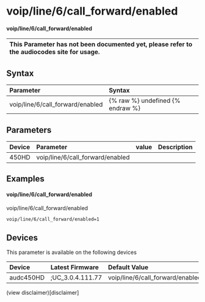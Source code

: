 ﻿---
description: voip/line/6/call_forward/enabled
search: false
---

# voip/line/6/call_forward/enabled

#### voip/line/6/call_forward/enabled


| This Parameter has not been documented yet, please refer to the audiocodes site for usage.  |
| :--- |

## Syntax
| Parameter | Syntax |
| :--- | :--- |
|voip/line/6/call_forward/enabled | {% raw %} undefined {% endraw %} |

## Parameters
|Device|Parameter|value|Description|
|:---|:---|:---|:---|
| 450HD | voip/line/6/call_forward/enabled |  |  |

## Examples
#### voip/line/6/call_forward/enabled

voip/line/6/call_forward/enabled

```
voip/line/6/call_forward/enabled=1
```

## Devices
This parameter is available on the following devices

| Device | Latest Firmware | Default Value |
|:---|:---|:---|
| audc450HD | ;UC_3.0.4.111.77 | voip/line/6/call_forward/enabled=1 

(view disclaimer)[disclaimer]
